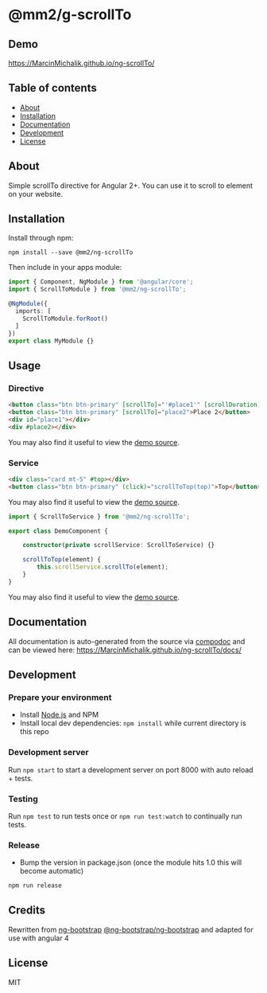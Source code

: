 # @mm2/g-scrollTo

## Demo
https://MarcinMichalik.github.io/ng-scrollTo/

## Table of contents

- [About](#about)
- [Installation](#installation)
- [Documentation](#documentation)
- [Development](#development)
- [License](#license)

## About

Simple scrollTo directive for Angular 2+. You can use it to scroll to element on your website. 

## Installation

Install through npm:
```
npm install --save @mm2/ng-scrollTo
```

Then include in your apps module:

```typescript
import { Component, NgModule } from '@angular/core';
import { ScrollToModule } from '@mm2/ng-scrollTo';

@NgModule({
  imports: [
    ScrollToModule.forRoot()
  ]
})
export class MyModule {}
```

## Usage

### Directive

```html
<button class="btn btn-primary" [scrollTo]="'#place1'" [scrollDuration]="1000" [scrollOffset]="-100">Place 1</button>
<button class="btn btn-primary" [scrollTo]="place2">Place 2</button>
<div id="place1"></div>
<div #place2></div>
```

You may also find it useful to view the [demo source](https://github.com/MarcinMichalik/ng-scrollTo/blob/master/demo/demo.component.html).

### Service

```html
<div class="card mt-5" #top></div>
<button class="btn btn-primary" (click)="scrollToTop(top)">Top</button>
```

You may also find it useful to view the [demo source](https://github.com/MarcinMichalik/ng-scrollTo/blob/master/demo/demo.component.html).

```typescript
import { ScrollToService } from '@mm2/ng-scrollTo';

export class DemoComponent {

    constructor(private scrollService: ScrollToService) {}

    scrollToTop(element) {
        this.scrollService.scrollTo(element);
    }
}
```

You may also find it useful to view the [demo source](https://github.com/MarcinMichalik/ng-scrollTo/blob/master/demo/demo.component.ts).


## Documentation
All documentation is auto-generated from the source via [compodoc](https://compodoc.github.io/compodoc/) and can be viewed here:
https://MarcinMichalik.github.io/ng-scrollTo/docs/

## Development

### Prepare your environment
* Install [Node.js](http://nodejs.org/) and NPM
* Install local dev dependencies: `npm install` while current directory is this repo

### Development server
Run `npm start` to start a development server on port 8000 with auto reload + tests.

### Testing
Run `npm test` to run tests once or `npm run test:watch` to continually run tests.

### Release
* Bump the version in package.json (once the module hits 1.0 this will become automatic)
```bash
npm run release
```

## Credits

Rewritten from [ng-bootstrap](https://github.com/ng-bootstrap) [@ng-bootstrap/ng-bootstrap](https://github.com/ng-bootstrap/ng-bootstrap) 
and adapted for use with angular 4

## License

MIT